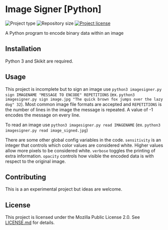 # Image Signer [Python]
![](https://img.shields.io/badge/type-Python-blue.svg "Project type")
![](https://img.shields.io/github/repo-size/jerboa88/Image-Signer.svg "Repository size")
[![](https://img.shields.io/github/license/jerboa88/Image-Signer.svg "Project license")](LICENSE.md)


A Python program to encode binary data within an image


## Installation
Python 3 and Skikit are required.


## Usage
This project is incomplete but to sign an image use `python3 imagesigner.py sign IMAGENAME "MESSAGE TO ENCODE" REPETITIONS` (ex. `python3 imagesigner.py sign image.jpg "The quick brown fox jumps over the lazy dog" 32`). Most common image file formats are accepted and `REPETITIONS` is the number of lines in the image the message is repeated. A value of -1 encodes the message on every line.

To read an image use `python3 imagesigner.py read IMAGENAME` (ex. `python3 imagesigner.py read image_signed.jpg`)

There are some other global config variables in the code. `sensitivity` is an integer that controls which color values are considered white. Higher values allow more pixels to be considered white. `verbose` toggles the printing of extra information. `opacity` controls how visible the encoded data is with respect to the original image.


## Contributing
This is a an experimental project but ideas are welcome.


## License
This project is licensed under the Mozilla Public License 2.0. See [LICENSE.md](LICENSE.md) for details.

